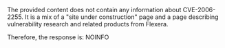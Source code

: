The provided content does not contain any information about CVE-2006-2255. It is a mix of a "site under construction" page and a page describing vulnerability research and related products from Flexera.

Therefore, the response is:
NOINFO